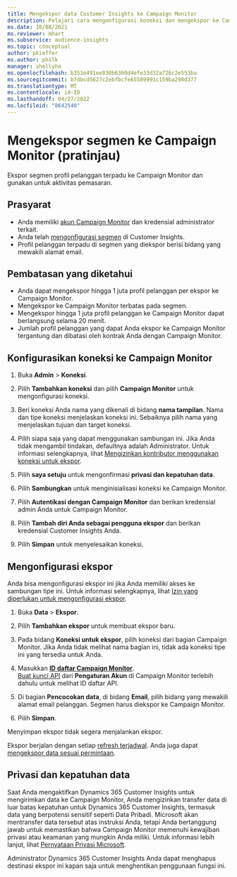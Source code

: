 ```yaml
---
title: Mengekspor data Customer Insights ke Campaign Monitor
description: Pelajari cara mengonfigurasi koneksi dan mengekspor ke Campaign Monitor.
ms.date: 10/08/2021
ms.reviewer: mhart
ms.subservice: audience-insights
ms.topic: conceptual
author: pkieffer
ms.author: philk
manager: shellyha
ms.openlocfilehash: b351e491ee830b6360d4efe33d32a726c2e553ba
ms.sourcegitcommit: b7dbcd5627c2ebfbcfe65589991c159ba290d377
ms.translationtype: MT
ms.contentlocale: id-ID
ms.lasthandoff: 04/27/2022
ms.locfileid: "8642540"
---
```

# <a name="export-segments-to-campaign-monitor-preview"></a>Mengekspor segmen ke Campaign Monitor (pratinjau)

Ekspor segmen profil pelanggan terpadu ke Campaign Monitor dan gunakan untuk aktivitas pemasaran.

## <a name="prerequisites"></a>Prasyarat

-   Anda memiliki [akun Campaign Monitor](https://www.campaignmonitor.com/) dan kredensial administrator terkait.
-   Anda telah [mengonfigurasi segmen](segments.md) di Customer Insights.
-   Profil pelanggan terpadu di segmen yang diekspor berisi bidang yang mewakili alamat email.

## <a name="known-limitations"></a>Pembatasan yang diketahui

- Anda dapat mengekspor hingga 1 juta profil pelanggan per ekspor ke Campaign Monitor.
- Mengekspor ke Campaign Monitor terbatas pada segmen.
- Mengekspor hingga 1 juta profil pelanggan ke Campaign Monitor dapat berlangsung selama 20 menit. 
- Jumlah profil pelanggan yang dapat Anda ekspor ke Campaign Monitor tergantung dan dibatasi oleh kontrak Anda dengan Campaign Monitor.

## <a name="set-up-connection-to-campaign-monitor"></a>Konfigurasikan koneksi ke Campaign Monitor

1. Buka **Admin** > **Koneksi**.

1. Pilih **Tambahkan koneksi** dan pilih **Campaign Monitor** untuk mengonfigurasi koneksi.

1. Beri koneksi Anda nama yang dikenali di bidang **nama tampilan**. Nama dan tipe koneksi menjelaskan koneksi ini. Sebaiknya pilih nama yang menjelaskan tujuan dan target koneksi.

1. Pilih siapa saja yang dapat menggunakan sambungan ini. Jika Anda tidak mengambil tindakan, defaultnya adalah Administrator. Untuk informasi selengkapnya, lihat [Mengizinkan kontributor menggunakan koneksi untuk ekspor](connections.md#allow-contributors-to-use-a-connection-for-exports).

1. Pilih **saya setuju** untuk mengonfirmasi **privasi dan kepatuhan data**.

1. Pilih **Sambungkan** untuk menginisialisasi koneksi ke Campaign Monitor.

1. Pilih **Autentikasi dengan Campaign Monitor** dan berikan kredensial admin Anda untuk Campaign Monitor.

1. Pilih **Tambah diri Anda sebagai pengguna ekspor** dan berikan kredensial Customer Insights Anda.

1. Pilih **Simpan** untuk menyelesaikan koneksi.

## <a name="configure-an-export"></a>Mengonfigurasi ekspor

Anda bisa mengonfigurasi ekspor ini jika Anda memiliki akses ke sambungan tipe ini. Untuk informasi selengkapnya, lihat [Izin yang diperlukan untuk mengonfigurasi ekspor](export-destinations.md#set-up-a-new-export).

1. Buka **Data** > **Ekspor**.

1. Pilih **Tambahkan ekspor** untuk membuat ekspor baru.

1. Pada bidang **Koneksi untuk ekspor**, pilih koneksi dari bagian Campaign Monitor. Jika Anda tidak melihat nama bagian ini, tidak ada koneksi tipe ini yang tersedia untuk Anda.

1. Masukkan [**ID daftar Campaign Monitor**](https://www.campaignmonitor.com/api/getting-started/#your-list-id).    
   [Buat kunci API](https://www.campaignmonitor.com/api/getting-started/) dari **Pengaturan Akun** di Campaign Monitor terlebih dahulu untuk melihat ID daftar API.  

1. Di bagian **Pencocokan data**, di bidang **Email**, pilih bidang yang mewakili alamat email pelanggan. Segmen harus diekspor ke Campaign Monitor.

1. Pilih **Simpan**.

Menyimpan ekspor tidak segera menjalankan ekspor.

Ekspor berjalan dengan setiap [refresh terjadwal](system.md#schedule-tab). Anda juga dapat [mengekspor data sesuai permintaan](export-destinations.md#run-exports-on-demand). 


## <a name="data-privacy-and-compliance"></a>Privasi dan kepatuhan data

Saat Anda mengaktifkan Dynamics 365 Customer Insights untuk mengirimkan data ke Campaign Monitor, Anda mengizinkan transfer data di luar batas kepatuhan untuk Dynamics 365 Customer Insights, termasuk data yang berpotensi sensitif seperti Data Pribadi. Microsoft akan mentransfer data tersebut atas instruksi Anda, tetapi Anda bertanggung jawab untuk memastikan bahwa Campaign Monitor memenuhi kewajiban privasi atau keamanan yang mungkin Anda miliki. Untuk informasi lebih lanjut, lihat [Pernyataan Privasi Microsoft](https://go.microsoft.com/fwlink/?linkid=396732).

Administrator Dynamics 365 Customer Insights Anda dapat menghapus destinasi ekspor ini kapan saja untuk menghentikan penggunaan fungsi ini.
